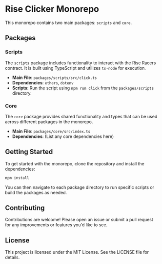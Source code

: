 # Rise Clicker Monorepo

This monorepo contains two main packages: `scripts` and `core`.  

## Packages

### Scripts
The `scripts` package includes functionality to interact with the Rise Racers contract. It is built using TypeScript and utilizes `ts-node` for execution.

- **Main File**: `packages/scripts/src/click.ts`
- **Dependencies**: `ethers`, `dotenv`
- **Scripts**: Run the script using `npm run click` from the `packages/scripts` directory.

### Core
The `core` package provides shared functionality and types that can be used across different packages in the monorepo.

- **Main File**: `packages/core/src/index.ts`
- **Dependencies**: (List any core dependencies here)

## Getting Started

To get started with the monorepo, clone the repository and install the dependencies:

```bash
npm install
```

You can then navigate to each package directory to run specific scripts or build the packages as needed.

## Contributing

Contributions are welcome! Please open an issue or submit a pull request for any improvements or features you'd like to see.

## License

This project is licensed under the MIT License. See the LICENSE file for details.
